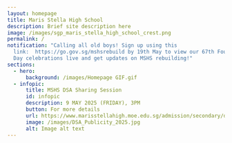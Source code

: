 ```yaml
---
layout: homepage
title: Maris Stella High School
description: Brief site description here
image: /images/sgp_maris_stella_high_school_crest.png
permalink: /
notification: "Calling all old boys! Sign up using this
  link:  https://go.gov.sg/mshsrebuild by 19th May to view our 67th Founder’s
  Day celebrations live and get updates on MSHS rebuilding!"
sections:
  - hero:
      background: /images/Homepage GIF.gif
  - infopic:
      title: MSHS DSA Sharing Session
      id: infopic
      description: 9 MAY 2025 (FRIDAY), 3PM
      button: For more details
      url: https://www.marisstellahigh.moe.edu.sg/admission/secondary/direct-school-admission-dsa/welcome/
      image: /images/DSA_Publicity_2025.jpg
      alt: Image alt text
---
```

